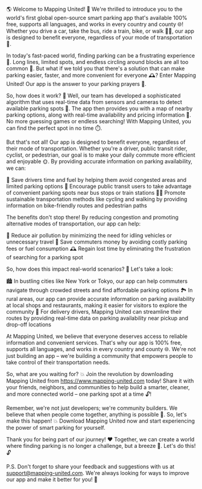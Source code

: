 🌎 Welcome to Mapping United! 🚀 We're thrilled to introduce you to the world's first global open-source smart parking app that's available 100% free, supports all languages, and works in every country and county 🌐! Whether you drive a car, take the bus, ride a train, bike, or walk 🏃‍♀️, our app is designed to benefit everyone, regardless of your mode of transportation 🚌.

In today's fast-paced world, finding parking can be a frustrating experience 🤯. Long lines, limited spots, and endless circling around blocks are all too common 🔴. But what if we told you that there's a solution that can make parking easier, faster, and more convenient for everyone 🕰️? Enter Mapping United! Our app is the answer to your parking prayers 🙏.

So, how does it work? 🤔 Well, our team has developed a sophisticated algorithm that uses real-time data from sensors and cameras to detect available parking spots 📸. The app then provides you with a map of nearby parking options, along with real-time availability and pricing information 💸. No more guessing games or endless searching! With Mapping United, you can find the perfect spot in no time ⏱️.

But that's not all! Our app is designed to benefit everyone, regardless of their mode of transportation. Whether you're a driver, public transit rider, cyclist, or pedestrian, our goal is to make your daily commute more efficient and enjoyable 🌞. By providing accurate information on parking availability, we can:

🚗 Save drivers time and fuel by helping them avoid congested areas and limited parking options
🚌 Encourage public transit users to take advantage of convenient parking spots near bus stops or train stations
🚴‍♂️ Promote sustainable transportation methods like cycling and walking by providing information on bike-friendly routes and pedestrian paths

The benefits don't stop there! By reducing congestion and promoting alternative modes of transportation, our app can help:

💨 Reduce air pollution by minimizing the need for idling vehicles or unnecessary travel
💸 Save commuters money by avoiding costly parking fees or fuel consumption
🕰️ Regain lost time by eliminating the frustration of searching for a parking spot

So, how does this impact real-world scenarios? 🌆 Let's take a look:

🏙️ In bustling cities like New York or Tokyo, our app can help commuters navigate through crowded streets and find affordable parking options
🏞️ In rural areas, our app can provide accurate information on parking availability at local shops and restaurants, making it easier for visitors to explore the community
🚗 For delivery drivers, Mapping United can streamline their routes by providing real-time data on parking availability near pickup and drop-off locations

At Mapping United, we believe that everyone deserves access to reliable information and convenient services. That's why our app is 100% free, supports all languages, and works in every country and county 🌐. We're not just building an app – we're building a community that empowers people to take control of their transportation needs.

So, what are you waiting for? 💥 Join the revolution by downloading Mapping United from https://www.mapping-united.com today! Share it with your friends, neighbors, and communities to help build a smarter, cleaner, and more connected world – one parking spot at a time 🔓!

Remember, we're not just developers; we're community builders. We believe that when people come together, anything is possible 🌈. So, let's make this happen! 💥 Download Mapping United now and start experiencing the power of smart parking for yourself.

Thank you for being part of our journey! ❤️ Together, we can create a world where finding parking is no longer a challenge, but a breeze 🌊. Let's do this! 🔓

P.S. Don't forget to share your feedback and suggestions with us at [support@mapping-united.com](mailto:support@mapping-united.com). We're always looking for ways to improve our app and make it better for you! 💬